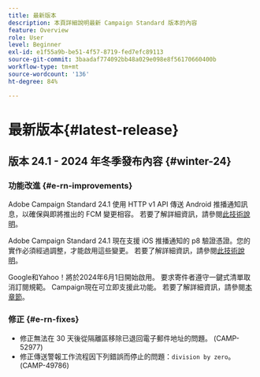 ```yaml
---
title: 最新版本
description: 本頁詳細說明最新 Campaign Standard 版本的內容
feature: Overview
role: User
level: Beginner
exl-id: e1f55a9b-be51-4f57-8719-fed7efc89113
source-git-commit: 3baadaf774092bb48a029e098e8f56170660400b
workflow-type: tm+mt
source-wordcount: '136'
ht-degree: 84%

---
```



# 最新版本{#latest-release}

<!--
![Control Panel](assets/do-not-localize/cp-icon.png) **New Control Panel release**. [Learn more](https://experienceleague.adobe.com/docs/control-panel/using/release-notes.html){target="_blank"}.-->

## 版本 24.1 - 2024 年冬季發布內容 {#winter-24}

### 功能改進 {#e-rn-improvements}

Adobe Campaign Standard 24.1 使用 HTTP v1 API 傳送 Android 推播通知訊息，以確保與即將推出的 FCM 變更相容。 若要了解詳細資訊，請參閱[此技術說明](../../administration/using/push-technote.md)。

Adobe Campaign Standard 24.1 現在支援 iOS 推播通知的 p8 驗證憑證。您的實作必須經過調整，才能啟用這些變更。 若要了解詳細資訊，請參閱[此技術說明](../../administration/using/push-technote.md)。

Google和Yahoo！將於2024年6月1日開始啟用。 要求寄件者遵守一鍵式清單取消訂閱規範。 Campaign現在可立即支援此功能。 若要了解詳細資訊，請參閱[本章節](../../administration/using/configuring-email-channel.md#email-channel-parameters)。


### 修正 {#e-rn-fixes}

* 修正無法在 30 天後從隔離區移除已退回電子郵件地址的問題。 (CAMP-52977)
* 修正傳送警報工作流程因下列錯誤而停止的問題：`division by zero`。(CAMP-49786)

